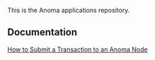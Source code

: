 This is the Anoma applications repository. 

## Documentation

[How to Submit a Transaction to an Anoma Node](./SUBMIT_TO_ANOMA_NODE.md)
